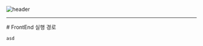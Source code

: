 ![header](https://capsule-render.vercel.app/api?type=Rect&color=auto&height=200&section=header&text=헌혈증%20기부%20페이지&fontSize=80)
<hr>
# FrontEnd 실행 경로

```
asd
```
